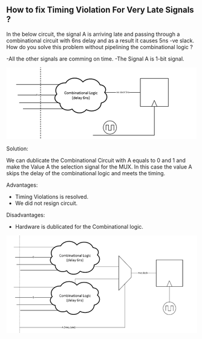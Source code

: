 ## How to fix Timing Violation For Very Late Signals ? 

In the below circuit, the signal A is arriving late and passing through a combinational circuit with 6ns delay and as a result it causes 5ns -ve slack.
How do you solve this problem without pipelining the combinational logic ? 

-All the other signals are comming on time. 
-The Signal A is 1-bit signal. 

![image](day78_1.png)


Solution: 

We can dublicate the Combinational Circuit with A equals to 0 and 1 and make the Value A the selection signal for the MUX. In this case the value A skips the delay of the combinational logic and meets the timing. 

Advantages: 
- Timing Violations is resolved.
- We did not resign circuit.

Disadvantages: 
- Hardware is dublicated for the Combinational logic. 


![image](day78_2.png)
